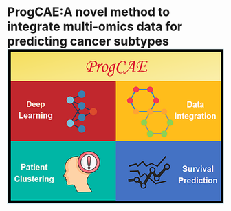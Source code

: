 # ProgCAE:A novel method to integrate multi-omics data for predicting cancer subtypes                     ![image](https://github.com/BryantLuffy/ProgCAE/blob/master/shell.png)
